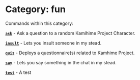 # Category: fun


Commands within this category:

[**`ask`**](/commands/fun/ask.md) - Ask a question to a random Kamihime Project Character.

[**`insult`**](/commands/fun/insult.md) - Lets you insult someone in my stead.

[**`quiz`**](/commands/fun/quiz.md) - Deploys a questionnaire(s) related to Kamhime Project.

[**`say`**](/commands/fun/say.md) - Lets you say something in the chat in my stead.

[**`test`**](/commands/fun/test.md) - A test
